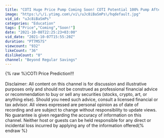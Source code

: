 ```yaml
---
title: "COTI Huge Price Pump Coming Soon! COTI Potential 100% Pump After This Breakout! My Price Target is.."
image: "https:\/\/i.ytimg.com\/vi\/uJc8iBaSmPs\/hqdefault.jpg"
vid_id: "uJc8iBaSmPs"
categories: "Education"
tags: ["Price","Coming","Soon!"]
date: "2021-10-08T22:25:23+03:00"
vid_date: "2021-10-07T15:55:20Z"
duration: "PT7M57S"
viewcount: "932"
likeCount: "36"
dislikeCount: "0"
channel: "Beyond Regular Savings"
---
```

{% raw %}COTI Price Prediction!!!<br /><br />Disclaimer: All content on this channel is for discussion and illustrative purposes only and should not be construed as professional financial advice or recommendation to buy or sell any securities (stocks, crypto, art, or anything else). Should you need such advice, consult a licensed financial or tax advisor.  All views expressed are personal opinion as of date of recording and are subject to change without responsibility to update views.  No guarantee is given regarding the accuracy of information on this channel.  Neither host or guests can be held responsible for any direct or incidental loss incurred by applying any of the information offered{% endraw %}
